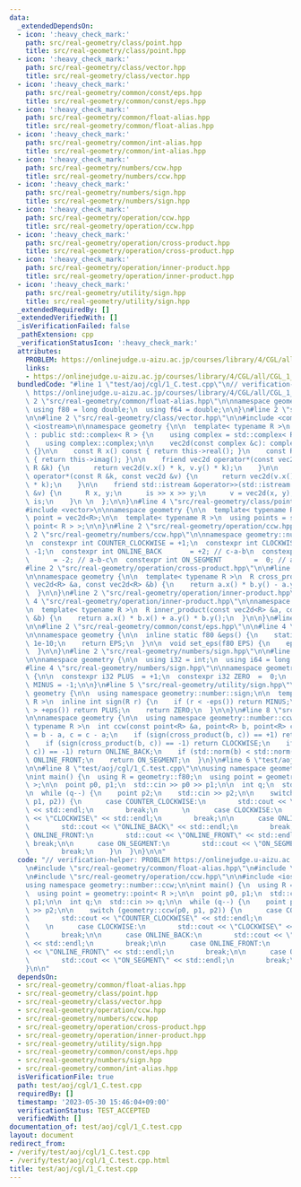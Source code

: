 ```yaml
---
data:
  _extendedDependsOn:
  - icon: ':heavy_check_mark:'
    path: src/real-geometry/class/point.hpp
    title: src/real-geometry/class/point.hpp
  - icon: ':heavy_check_mark:'
    path: src/real-geometry/class/vector.hpp
    title: src/real-geometry/class/vector.hpp
  - icon: ':heavy_check_mark:'
    path: src/real-geometry/common/const/eps.hpp
    title: src/real-geometry/common/const/eps.hpp
  - icon: ':heavy_check_mark:'
    path: src/real-geometry/common/float-alias.hpp
    title: src/real-geometry/common/float-alias.hpp
  - icon: ':heavy_check_mark:'
    path: src/real-geometry/common/int-alias.hpp
    title: src/real-geometry/common/int-alias.hpp
  - icon: ':heavy_check_mark:'
    path: src/real-geometry/numbers/ccw.hpp
    title: src/real-geometry/numbers/ccw.hpp
  - icon: ':heavy_check_mark:'
    path: src/real-geometry/numbers/sign.hpp
    title: src/real-geometry/numbers/sign.hpp
  - icon: ':heavy_check_mark:'
    path: src/real-geometry/operation/ccw.hpp
    title: src/real-geometry/operation/ccw.hpp
  - icon: ':heavy_check_mark:'
    path: src/real-geometry/operation/cross-product.hpp
    title: src/real-geometry/operation/cross-product.hpp
  - icon: ':heavy_check_mark:'
    path: src/real-geometry/operation/inner-product.hpp
    title: src/real-geometry/operation/inner-product.hpp
  - icon: ':heavy_check_mark:'
    path: src/real-geometry/utility/sign.hpp
    title: src/real-geometry/utility/sign.hpp
  _extendedRequiredBy: []
  _extendedVerifiedWith: []
  _isVerificationFailed: false
  _pathExtension: cpp
  _verificationStatusIcon: ':heavy_check_mark:'
  attributes:
    PROBLEM: https://onlinejudge.u-aizu.ac.jp/courses/library/4/CGL/all/CGL_1_C
    links:
    - https://onlinejudge.u-aizu.ac.jp/courses/library/4/CGL/all/CGL_1_C
  bundledCode: "#line 1 \"test/aoj/cgl/1_C.test.cpp\"\n// verification-helper: PROBLEM\
    \ https://onlinejudge.u-aizu.ac.jp/courses/library/4/CGL/all/CGL_1_C\n\n#line\
    \ 2 \"src/real-geometry/common/float-alias.hpp\"\n\nnamespace geometry {\n\n \
    \ using f80 = long double;\n  using f64 = double;\n\n}\n#line 2 \"src/real-geometry/class/point.hpp\"\
    \n\n#line 2 \"src/real-geometry/class/vector.hpp\"\n\n#include <complex>\n#include\
    \ <iostream>\n\nnamespace geometry {\n\n  template< typename R >\n  class vec2d\
    \ : public std::complex< R > {\n    using complex = std::complex< R >;\n\n   public:\n\
    \    using complex::complex;\n\n    vec2d(const complex &c): complex::complex(c)\
    \ {}\n\n    const R x() const { return this->real(); }\n    const R y() const\
    \ { return this->imag(); }\n\n    friend vec2d operator*(const vec2d &v, const\
    \ R &k) {\n      return vec2d(v.x() * k, v.y() * k);\n    }\n\n    friend vec2d\
    \ operator*(const R &k, const vec2d &v) {\n      return vec2d(v.x() * k, v.y()\
    \ * k);\n    }\n\n    friend std::istream &operator>>(std::istream &is, vec2d\
    \ &v) {\n      R x, y;\n      is >> x >> y;\n      v = vec2d(x, y);\n      return\
    \ is;\n    }\n \n  };\n\n}\n#line 4 \"src/real-geometry/class/point.hpp\"\n\n\
    #include <vector>\n\nnamespace geometry {\n\n  template< typename R >\n  using\
    \ point = vec2d<R>;\n\n  template< typename R >\n  using points = std::vector<\
    \ point< R > >;\n\n}\n#line 2 \"src/real-geometry/operation/ccw.hpp\"\n\n#line\
    \ 2 \"src/real-geometry/numbers/ccw.hpp\"\n\nnamespace geometry::number::ccw {\n\
    \n  constexpr int COUNTER_CLOCKWISE = +1;\n  constexpr int CLOCKWISE         =\
    \ -1;\n  constexpr int ONLINE_BACK       = +2; // c-a-b\n  constexpr int ONLINE_FRONT\
    \      = -2; // a-b-c\n  constexpr int ON_SEGMENT        =  0; // a-c-b\n\n}\n\
    #line 2 \"src/real-geometry/operation/cross-product.hpp\"\n\n#line 4 \"src/real-geometry/operation/cross-product.hpp\"\
    \n\nnamespace geometry {\n\n  template< typename R >\n  R cross_product(const\
    \ vec2d<R> &a, const vec2d<R> &b) {\n    return a.x() * b.y() - a.y() * b.x();\n\
    \  }\n\n}\n#line 2 \"src/real-geometry/operation/inner-product.hpp\"\n\n#line\
    \ 4 \"src/real-geometry/operation/inner-product.hpp\"\n\nnamespace geometry {\n\
    \n  template< typename R >\n  R inner_product(const vec2d<R> &a, const vec2d<R>\
    \ &b) {\n    return a.x() * b.x() + a.y() * b.y();\n  }\n\n}\n#line 2 \"src/real-geometry/utility/sign.hpp\"\
    \n\n#line 2 \"src/real-geometry/common/const/eps.hpp\"\n\n#line 4 \"src/real-geometry/common/const/eps.hpp\"\
    \n\nnamespace geometry {\n\n  inline static f80 &eps() {\n    static f80 EPS =\
    \ 1e-10;\n    return EPS;\n  }\n\n  void set_eps(f80 EPS) {\n    eps() = EPS;\n\
    \  }\n\n}\n#line 2 \"src/real-geometry/numbers/sign.hpp\"\n\n#line 2 \"src/real-geometry/common/int-alias.hpp\"\
    \n\nnamespace geometry {\n\n  using i32 = int;\n  using i64 = long long;\n\n}\n\
    #line 4 \"src/real-geometry/numbers/sign.hpp\"\n\nnamespace geometry::number::sign\
    \ {\n\n  constexpr i32 PLUS  = +1;\n  constexpr i32 ZERO  =  0;\n  constexpr i32\
    \ MINUS = -1;\n\n}\n#line 5 \"src/real-geometry/utility/sign.hpp\"\n\nnamespace\
    \ geometry {\n\n  using namespace geometry::number::sign;\n\n  template< typename\
    \ R >\n  inline int sign(R r) {\n    if (r < -eps()) return MINUS;\n    if (r\
    \ > +eps()) return PLUS;\n    return ZERO;\n  }\n\n}\n#line 8 \"src/real-geometry/operation/ccw.hpp\"\
    \n\nnamespace geometry {\n\n  using namespace geometry::number::ccw;\n\n  template<\
    \ typename R >\n  int ccw(const point<R> &a, point<R> b, point<R> c) {\n    b\
    \ = b - a, c = c - a;\n    if (sign(cross_product(b, c)) == +1) return COUNTER_CLOCKWISE;\n\
    \    if (sign(cross_product(b, c)) == -1) return CLOCKWISE;\n    if (sign(inner_product(b,\
    \ c)) == -1) return ONLINE_BACK;\n    if (std::norm(b) < std::norm(c)) return\
    \ ONLINE_FRONT;\n    return ON_SEGMENT;\n  }\n}\n#line 6 \"test/aoj/cgl/1_C.test.cpp\"\
    \n\n#line 8 \"test/aoj/cgl/1_C.test.cpp\"\n\nusing namespace geometry::number::ccw;\n\
    \nint main() {\n  using R = geometry::f80;\n  using point = geometry::point< R\
    \ >;\n\n  point p0, p1;\n  std::cin >> p0 >> p1;\n\n  int q;\n  std::cin >> q;\n\
    \n  while (q--) {\n    point p2;\n    std::cin >> p2;\n\n    switch (geometry::ccw(p0,\
    \ p1, p2)) {\n      case COUNTER_CLOCKWISE:\n        std::cout << \"COUNTER_CLOCKWISE\"\
    \ << std::endl;\n        break;\n      \n      case CLOCKWISE:\n        std::cout\
    \ << \"CLOCKWISE\" << std::endl;\n        break;\n\n      case ONLINE_BACK:\n\
    \        std::cout << \"ONLINE_BACK\" << std::endl;\n        break;\n\n      case\
    \ ONLINE_FRONT:\n        std::cout << \"ONLINE_FRONT\" << std::endl;\n       \
    \ break;\n\n      case ON_SEGMENT:\n        std::cout << \"ON_SEGMENT\" << std::endl;\n\
    \        break;\n    }\n  }\n}\n\n"
  code: "// verification-helper: PROBLEM https://onlinejudge.u-aizu.ac.jp/courses/library/4/CGL/all/CGL_1_C\n\
    \n#include \"src/real-geometry/common/float-alias.hpp\"\n#include \"src/real-geometry/class/point.hpp\"\
    \n#include \"src/real-geometry/operation/ccw.hpp\"\n\n#include <iostream>\n\n\
    using namespace geometry::number::ccw;\n\nint main() {\n  using R = geometry::f80;\n\
    \  using point = geometry::point< R >;\n\n  point p0, p1;\n  std::cin >> p0 >>\
    \ p1;\n\n  int q;\n  std::cin >> q;\n\n  while (q--) {\n    point p2;\n    std::cin\
    \ >> p2;\n\n    switch (geometry::ccw(p0, p1, p2)) {\n      case COUNTER_CLOCKWISE:\n\
    \        std::cout << \"COUNTER_CLOCKWISE\" << std::endl;\n        break;\n  \
    \    \n      case CLOCKWISE:\n        std::cout << \"CLOCKWISE\" << std::endl;\n\
    \        break;\n\n      case ONLINE_BACK:\n        std::cout << \"ONLINE_BACK\"\
    \ << std::endl;\n        break;\n\n      case ONLINE_FRONT:\n        std::cout\
    \ << \"ONLINE_FRONT\" << std::endl;\n        break;\n\n      case ON_SEGMENT:\n\
    \        std::cout << \"ON_SEGMENT\" << std::endl;\n        break;\n    }\n  }\n\
    }\n\n"
  dependsOn:
  - src/real-geometry/common/float-alias.hpp
  - src/real-geometry/class/point.hpp
  - src/real-geometry/class/vector.hpp
  - src/real-geometry/operation/ccw.hpp
  - src/real-geometry/numbers/ccw.hpp
  - src/real-geometry/operation/cross-product.hpp
  - src/real-geometry/operation/inner-product.hpp
  - src/real-geometry/utility/sign.hpp
  - src/real-geometry/common/const/eps.hpp
  - src/real-geometry/numbers/sign.hpp
  - src/real-geometry/common/int-alias.hpp
  isVerificationFile: true
  path: test/aoj/cgl/1_C.test.cpp
  requiredBy: []
  timestamp: '2023-05-30 15:46:04+09:00'
  verificationStatus: TEST_ACCEPTED
  verifiedWith: []
documentation_of: test/aoj/cgl/1_C.test.cpp
layout: document
redirect_from:
- /verify/test/aoj/cgl/1_C.test.cpp
- /verify/test/aoj/cgl/1_C.test.cpp.html
title: test/aoj/cgl/1_C.test.cpp
---
```

